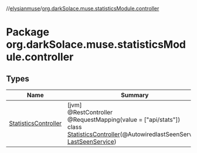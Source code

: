 //[elysianmuse](../../index.md)/[org.darkSolace.muse.statisticsModule.controller](index.md)

# Package org.darkSolace.muse.statisticsModule.controller

## Types

| Name | Summary |
|---|---|
| [StatisticsController](-statistics-controller/index.md) | [jvm]<br>@RestController<br>@RequestMapping(value = ["api/stats"])<br>class [StatisticsController](-statistics-controller/index.md)(@AutowiredlastSeenService: [LastSeenService](../org.darkSolace.muse.statisticsModule.service/-last-seen-service/index.md)) |
